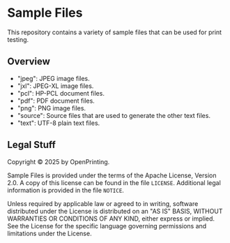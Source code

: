Sample Files
============

This repository contains a variety of sample files that can be used for print
testing.


Overview
--------

- "jpeg": JPEG image files.
- "jxl": JPEG-XL image files.
- "pcl": HP-PCL document files.
- "pdf": PDF document files.
- "png": PNG image files.
- "source": Source files that are used to generate the other text files.
- "text": UTF-8 plain text files.


Legal Stuff
-----------

Copyright © 2025 by OpenPrinting.

Sample Files is provided under the terms of the Apache License, Version 2.0.  A
copy of this license can be found in the file `LICENSE`.  Additional legal
information is provided in the file `NOTICE`.

Unless required by applicable law or agreed to in writing, software distributed
under the License is distributed on an "AS IS" BASIS, WITHOUT WARRANTIES OR
CONDITIONS OF ANY KIND, either express or implied.  See the License for the
specific language governing permissions and limitations under the License.
